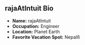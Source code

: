 ## rajaAtIntuit Bio

- **Name:** rajaAtIntuit
- **Occupation:** Engineer
- **Location:** Planet Earth
- **Favorite Vacation Spot:** Nepalß
